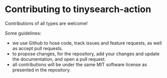 # Contributing to tinysearch-action

Contributions of all types are welcome!

Some guidelines:

- we use Github to hose code, track issues and feature requests, as well as accept pull requests.
- to propose changes, for the repository, add your changes and update the documentation, and open a pull request.
- all contributions will be under the same MIT software license as presented in the repository.
